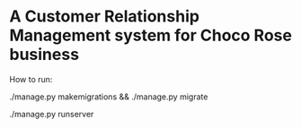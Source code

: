 # A Customer Relationship Management system for Choco Rose business


How to run:

./manage.py makemigrations && ./manage.py  migrate

./manage.py runserver

